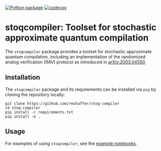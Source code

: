 [![Python package](https://github.com/rmshaffer/stoq-compiler/workflows/Python%20package/badge.svg)](https://github.com/rmshaffer/stoq-compiler/actions/)
[![codecov](https://codecov.io/gh/rmshaffer/stoq-compiler/branch/main/graph/badge.svg?token=KTF1NV8X0E)](https://codecov.io/gh/rmshaffer/stoq-compiler)

# stoqcompiler: Toolset for stochastic approximate quantum compilation

The `stoqcompiler` package provides a toolset for stochastic approximate quantum compilation, including an implementation of the randomized analog verification (RAV) protocol as introduced in [arXiv:2003.04500](https://arxiv.org/abs/2003.04500).

## Installation

The `stoqcompiler` package and its requirements can be installed via `pip` by cloning the repository locally:

```
git clone https://github.com/rmshaffer/stoq-compiler
cd stoq-compiler
pip install -r requirements.txt
pip install -e .
```

## Usage

For examples of using `stoqcompiler`, see the [example notebooks](./examples).
